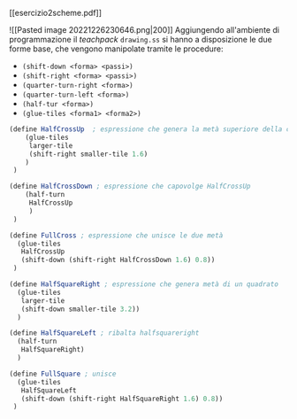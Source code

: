 [[esercizio2scheme.pdf]]

![[Pasted image 20221226230646.png|200]]
Aggiungendo all'ambiente di programmazione il *teachpack* `drawing.ss` si hanno a disposizione le due forme base, che vengono manipolate tramite le procedure: 
- `(shift-down <forma> <passi>)`
- `(shift-right <forma> <passi>)`
- `(quarter-turn-right <forma>)`
- `(quarter-turn-left <forma>)`
- `(half-tur <forma>)`
- `(glue-tiles <forma1> <forma2>)`

```scheme
(define HalfCrossUp  ; espressione che genera la metà superiore della croce
    (glue-tiles
     larger-tile
     (shift-right smaller-tile 1.6)
    )
 )

(define HalfCrossDown ; espressione che capovolge HalfCrossUp
    (half-turn
     HalfCrossUp
     )
 )

(define FullCross ; espressione che unisce le due metà 
  (glue-tiles
   HalfCrossUp
   (shift-down (shift-right HalfCrossDown 1.6) 0.8))
 )

(define HalfSquareRight ; espressione che genera metà di un quadrato 
  (glue-tiles
   larger-tile
   (shift-down smaller-tile 3.2))
  )

(define HalfSquareLeft ; ribalta halfsquareright 
  (half-turn
   HalfSquareRight)
  )

(define FullSquare ; unisce 
  (glue-tiles
   HalfSquareLeft
   (shift-down (shift-right HalfSquareRight 1.6) 0.8))
 )
```
